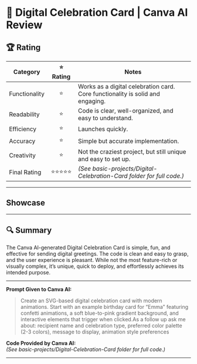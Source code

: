 # 🎉 Digital Celebration Card | Canva AI Review

## 🏆 Rating

| Category      | ⭐ Rating | Notes |
|---------------|:--------:|--------|
| Functionality | ⭐    | Works as a digital celebration card. Core functionality is solid and engaging. |
| Readability   | ⭐    | Code is clear, well-organized, and easy to understand. |
| Efficiency    | ⭐    | Launches quickly. |
| Accuracy      | ⭐    | Simple but accurate implementation. |
| Creativity    | ⭐    | Not the craziest project, but still unique and easy to set up. |
| Final Rating  | ⭐⭐⭐⭐⭐    | *(See basic-projects/Digital-Celebration-Card folder for full code.)* |

---

## Showcase

---

## 🔍 Summary

The Canva AI-generated Digital Celebration Card is simple, fun, and effective for sending digital greetings. The code is clean and easy to grasp, and the user experience is pleasant. While not the most feature-rich or visually complex, it’s unique, quick to deploy, and effortlessly achieves its intended purpose.

---

**Prompt Given to Canva AI:**  
> Create an SVG-based digital celebration card with modern animations. Start with an example birthday card for “Emma” featuring confetti animations, a soft blue-to-pink gradient background, and interactive elements that trigger when clicked.As a follow up ask me about: recipient name and celebration type, preferred color palette (2-3 colors), message to display, animation style preferences

**Code Provided by Canva AI:**  
*(See basic-projects/Digital-Celebration-Card folder for full code.)*

---
